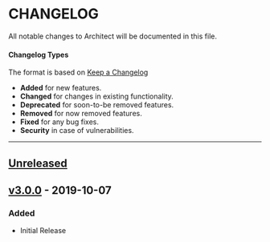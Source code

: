 # CHANGELOG

All notable changes to Architect will be documented in this file.

#### Changelog Types
The format is based on [Keep a Changelog](http://keepachangelog.com/en/1.0.0/)

- **Added** for new features.
- **Changed** for changes in existing functionality.
- **Deprecated** for soon-to-be removed features.
- **Removed** for now removed features.
- **Fixed** for any bug fixes.
- **Security** in case of vulnerabilities.

---

## [Unreleased]

## [v3.0.0] - 2019-10-07
### Added
- Initial Release

[Unreleased]: https://github.com/iSenseLabs/architect/compare/v3.0.0...HEAD
[v3.0.0]: https://github.com/iSenseLabs/architect/releases/tag/v2.0.0
